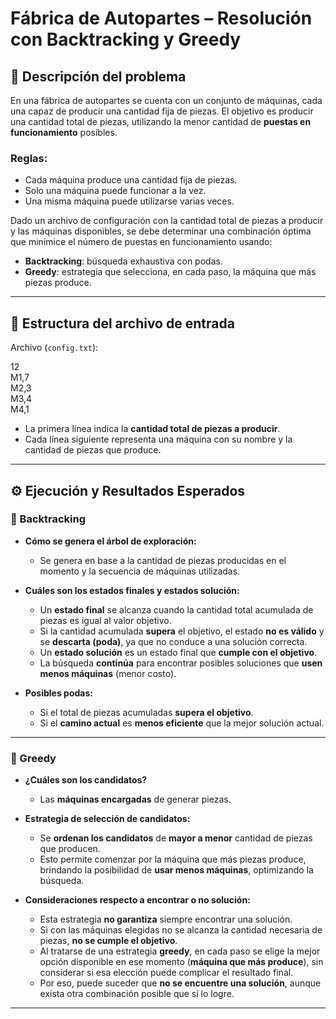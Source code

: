 # Fábrica de Autopartes – Resolución con Backtracking y Greedy

## 🧩 Descripción del problema

En una fábrica de autopartes se cuenta con un conjunto de máquinas, cada una capaz de producir una cantidad fija de piezas. El objetivo es producir una cantidad total de piezas, utilizando la menor cantidad de **puestas en funcionamiento** posibles.

### Reglas:
- Cada máquina produce una cantidad fija de piezas.
- Solo una máquina puede funcionar a la vez.
- Una misma máquina puede utilizarse varias veces.

Dado un archivo de configuración con la cantidad total de piezas a producir y las máquinas disponibles, se debe determinar una combinación óptima que minimice el número de puestas en funcionamiento usando:

- **Backtracking**: búsqueda exhaustiva con podas.
- **Greedy**: estrategia que selecciona, en cada paso, la máquina que más piezas produce.

---

## 📂 Estructura del archivo de entrada

Archivo (`config.txt`):

12  
M1,7  
M2,3  
M3,4  
M4,1


- La primera línea indica la **cantidad total de piezas a producir**.
- Cada línea siguiente representa una máquina con su nombre y la cantidad de piezas que produce.

---

## ⚙️ Ejecución y Resultados Esperados

### 📌 Backtracking

- **Cómo se genera el árbol de exploración:**
    - Se genera en base a la cantidad de piezas producidas en el momento y la secuencia de máquinas utilizadas.

- **Cuáles son los estados finales y estados solución:**
    - Un **estado final** se alcanza cuando la cantidad total acumulada de piezas es igual al valor objetivo.
    - Si la cantidad acumulada **supera** el objetivo, el estado **no es válido** y se **descarta (poda)**, ya que no conduce a una solución correcta.
    - Un **estado solución** es un estado final que **cumple con el objetivo**.
    - La búsqueda **continúa** para encontrar posibles soluciones que **usen menos máquinas** (menor costo).

- **Posibles podas:**
    - Si el total de piezas acumuladas **supera el objetivo**.
    - Si el **camino actual** es **menos eficiente** que la mejor solución actual.

---

### 📌 Greedy

- **¿Cuáles son los candidatos?**
    - Las **máquinas encargadas** de generar piezas.

- **Estrategia de selección de candidatos:**
    - Se **ordenan los candidatos** de **mayor a menor** cantidad de piezas que producen.
    - Esto permite comenzar por la máquina que más piezas produce, brindando la posibilidad de **usar menos máquinas**, optimizando la búsqueda.

- **Consideraciones respecto a encontrar o no solución:**
    - Esta estrategia **no garantiza** siempre encontrar una solución.
    - Si con las máquinas elegidas no se alcanza la cantidad necesaria de piezas, **no se cumple el objetivo**.
    - Al tratarse de una estrategia **greedy**, en cada paso se elige la mejor opción disponible en ese momento (**máquina que más produce**), sin considerar si esa elección puede complicar el resultado final.
    - Por eso, puede suceder que **no se encuentre una solución**, aunque exista otra combinación posible que sí lo logre.
---




